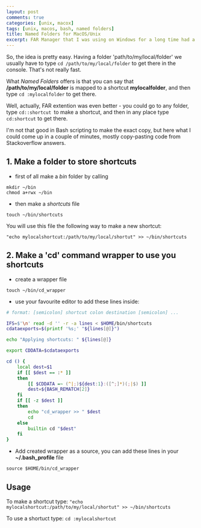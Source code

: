 ```yaml
---
layout: post
comments: true
categories: [unix, macox]
tags: [unix, macos, bash, named folders]
title: Named Folders for MacOS/Unix 
excerpt: FAR Manager that I was using on Windows for a long time had a very neat extention called "Named Folders". It allowed you to make a shortcut for any directory you wanted and type it quickly in the consolde or in FAR. After switching to MacOS I really wanted to replicated the same feature in the console environement.
---
```


So, the idea is pretty easy. Having a folder 'path/to/my/local/folder' we usually have to type ```cd /path/to/my/local/folder``` to get there in the console. That's not really fast.

What *Named Folders* offers is that you can say that **/path/to/my/local/folder** is mapped to a shortcut **mylocalfolder**, and then type ```cd :mylocalfolder``` to get there.

Well, actually, FAR extention was even better - you could go to any folder, type ```cd::shortcut ```to make a shortcut, and then in any place type ```cd:shortcut``` to get there.

I'm not that good in Bash scripting to make the exact copy, but here what I could come up in a couple of minutes, mostly copy-pasting code from Stackoverflow answers.

## 1. Make a folder to store shortcuts
- first of all make a *bin* folder by calling 

```
mkdir ~/bin
chmod a+rwx ~/bin
```
- then make a *shortcuts* file

```
touch ~/bin/shortcuts
```

You will use this file the following way to make a new shortcut:

```
"echo mylocalshortcut:/path/to/my/local/shortut" >> ~/bin/shortcuts
```

## 2. Make a 'cd' command wrapper to use you shortcuts
- create a wrapper file

```
touch ~/bin/cd_wrapper
```
- use your favourite editor to add these lines inside:

```bash
# format: [semicolon] shortcut colon destination [semicolon] ...

IFS=$'\n' read -d '' -r -a lines < $HOME/bin/shortcuts
cdataexports=$(printf '%s;' "${lines[@]}")

echo "Applying shortcuts: " ${lines[@]}

export CDDATA=$cdataexports

cd () {
    local dest=$1
    if [[ $dest == :* ]]
    then
        [[ $CDDATA =~ (^|;)${dest:1}:([^;]*)(;|$) ]]
        dest=${BASH_REMATCH[2]}
    fi
    if [[ -z $dest ]]
    then
        echo "cd_wrapper >> " $dest
        cd
    else
        builtin cd "$dest"
    fi
}

```
- Add created wrapper as a source, you can add these lines in your **~/.bash_profile** file

```
source $HOME/bin/cd_wrapper
```


## Usage

To make a shortcut type:
```"echo mylocalshortcut:/path/to/my/local/shortut" >> ~/bin/shortcuts```

To use a shortuct type:
```cd :mylocalshortcut   ```